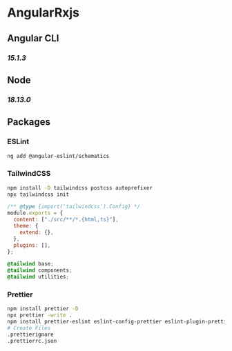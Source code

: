 # AngularRxjs

## Angular CLI

### **_15.1.3_**

## Node

### **_18.13.0_**

## Packages

### ESLint

```bash
ng add @angular-eslint/schematics
```

### TailwindCSS

```bash
npm install -D tailwindcss postcss autoprefixer
npx tailwindcss init
```

```js
/** @type {import('tailwindcss').Config} */
module.exports = {
  content: ["./src/**/*.{html,ts}"],
  theme: {
    extend: {},
  },
  plugins: [],
};
```

```css
@tailwind base;
@tailwind components;
@tailwind utilities;
```

### Prettier

```bash
npm install prettier -D
npx prettier -write .
npm install prettier-eslint eslint-config-prettier eslint-plugin-prettier -D
# Create Files
.prettierignore
.prettierrc.json
```
